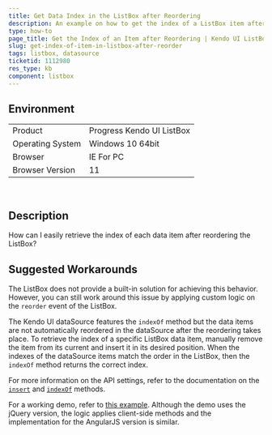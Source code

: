 ```yaml
---
title: Get Data Index in the ListBox after Reordering
description: An example on how to get the index of a ListBox item after reordering.
type: how-to
page_title: Get the Index of an Item after Reordering | Kendo UI ListBox for jQuery
slug: get-index-of-item-in-listbox-after-reorder
tags: listbox, datasource
ticketid: 1112980
res_type: kb
component: listbox
---
```


## Environment

<table>
 <tr>
  <td>Product</td>
  <td>Progress Kendo UI ListBox</td>
 </tr>
 <tr>
  <td>Operating System</td>
  <td>Windows 10 64bit</td>
 </tr>
 <tr>
  <td>Browser</td>
  <td>IE For PC</td>
 </tr>
 <tr>
  <td>Browser Version</td>
  <td>11</td>
 </tr>
</table>

 
## Description

How can I easily retrieve the index of each data item after reordering the ListBox? 

## Suggested Workarounds

The ListBox does not provide a built-in solution for achieving this behavior. However, you can still work around this issue by applying custom logic on the `reorder` event of the ListBox.

The Kendo UI dataSource features the `indexOf` method but the data items are not automatically reordered in the dataSource after the reordering takes place. To retrieve the index of a specific ListBox data item, manually remove the item from its current and insert it in its desired position. When the indexes of the dataSource items match the order in the ListBox, then the `indexOf` method returns the correct index.

For more information on the API settings, refer to the documentation on the [`insert`](http://docs.telerik.com/kendo-ui/api/javascript/data/datasource/methods/insert) and [`indexOf`](http://docs.telerik.com/kendo-ui/api/javascript/data/datasource/methods/indexof) methods.  

For a working demo, refer to [this example](http://dojo.telerik.com/Edeco/4). Although the demo uses the jQuery version, the logic applies client-side methods and the implementation for the AngularJS version is similar.
